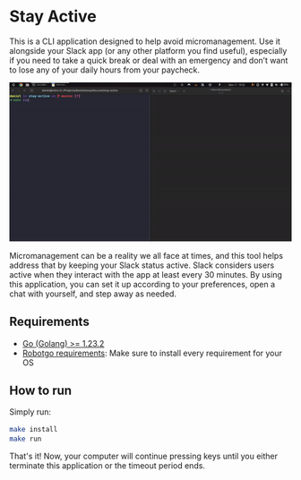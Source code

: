 # Stay Active

This is a CLI application designed to help avoid micromanagement. Use it alongside your Slack app (or any other platform you find useful), especially if you need to take a quick break or deal with an emergency and don’t want to lose any of your daily hours from your paycheck.

![Demo](doc/preview.gif?raw=true "Demo")

Micromanagement can be a reality we all face at times, and this tool helps address that by keeping your Slack status active. Slack considers users active when they interact with the app at least every 30 minutes. By using this application, you can set it up according to your preferences, open a chat with yourself, and step away as needed.

## Requirements

- [Go (Golang) >= 1.23.2](https://go.dev/doc/install)
- [Robotgo requirements](https://github.com/go-vgo/robotgo#user-content-requirements): Make sure to install every requirement for your OS

## How to run

Simply run:

```bash
make install
make run

```

That's it! Now, your computer will continue pressing keys until you either terminate this application or the timeout period ends.
